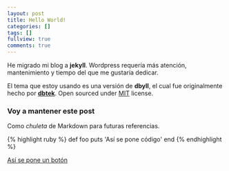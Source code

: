 ```yaml
---
layout: post
title: Hello World!
categories: []
tags: []
fullview: true
comments: true
---
```


He migrado mi blog a **jekyll**.
Wordpress requería más atención, mantenimiento y tiempo del que me gustaría dedicar.

El tema que estoy usando es una versión de **dbyll**, el cual fue originalmente hecho por **[dbtek](http://ismaildemirbilek.com)**. Open sourced under [MIT](http://opensource.org/licenses/MIT) license.

### Voy a mantener este post

Como *chuleta* de Markdown para futuras referencias.

{% highlight ruby %}
def foo
  puts 'Así se pone código'
end
{% endhighlight %}

<a class="btn btn-default" href="que_no_va_a_ningun_lado">Así se pone un botón</a>
